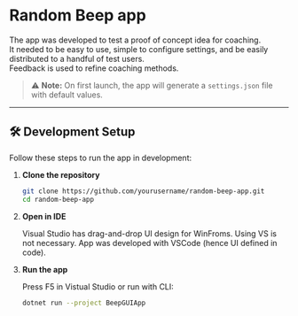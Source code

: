# Random Beep app

The app was developed to test a proof of concept idea for coaching.  
It needed to be easy to use, simple to configure settings, and be easily distributed to a handful of test users.  
Feedback is used to refine coaching methods.

> ⚠️ **Note:** On first launch, the app will generate a `settings.json` file with default values.
---

## 🛠️ Development Setup

Follow these steps to run the app in development:

1. **Clone the repository**  
   ```bash
   git clone https://github.com/yourusername/random-beep-app.git
   cd random-beep-app
   ```


2. **Open in IDE**

    Visual Studio has drag-and-drop UI design for WinFroms. Using VS is not necessary. App was developed with VSCode (hence UI defined in code).

3. **Run the app**

    Press F5 in Vistual Studio
    or run with CLI:
    ```bash
    dotnet run --project BeepGUIApp
    ```